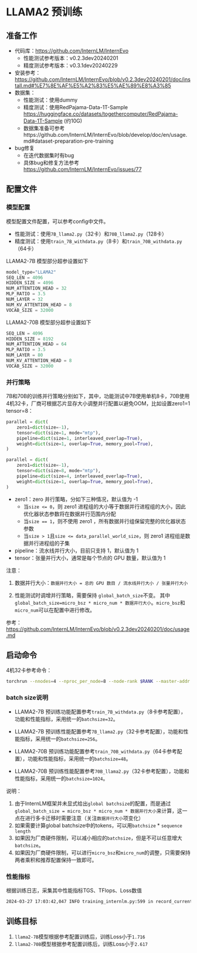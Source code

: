 # LLAMA2 预训练

## 准备工作

- 代码库：https://github.com/InternLM/InternEvo 
  - 性能测试参考版本：v0.2.3dev20240201
  - 精度测试参考版本：v0.3.1dev20240229
- 安装参考：https://github.com/InternLM/InternEvo/blob/v0.2.3dev20240201/doc/install.md#%E7%8E%AF%E5%A2%83%E5%AE%89%E8%A3%85
- 数据集：
  - 性能测试：使用dummy
  - 精度测试：使用RedPajama-Data-1T-Sample https://huggingface.co/datasets/togethercomputer/RedPajama-Data-1T-Sample (约10G)
  - 数据集准备可参考https://github.com/InternLM/InternEvo/blob/develop/doc/en/usage.md#dataset-preparation-pre-training
- bug修复
  - 在迭代数据集时有bug
  - 具体bug和修复方法参考 https://github.com/InternLM/InternEvo/issues/77

## 配置文件

### 模型配置

模型配置文件配置，可以参考config中文件。
  - 性能测试：使用`7B_llama2.py`（32卡）和`70B_llama2.py`（128卡）
  - 精度测试：使用`train_7B_withdata.py`（8卡）和`train_70B_withdata.py`（64卡）

LLAMA2-7B 模型部分超参设置如下
```python
model_type="LLAMA2"
SEQ_LEN = 4096
HIDDEN_SIZE = 4096
NUM_ATTENTION_HEAD = 32
MLP_RATIO = 3.5
NUM_LAYER = 32
NUM_KV_ATTENTION_HEAD = 8
VOCAB_SIZE = 32000
```

LLAMA2-70B 模型部分超参设置如下
```python
SEQ_LEN = 4096
HIDDEN_SIZE = 8192
NUM_ATTENTION_HEAD = 64
MLP_RATIO = 3.5
NUM_LAYER = 80
NUM_KV_ATTENTION_HEAD = 8
VOCAB_SIZE = 32000
```

### 并行策略

7B和70B的训练并行策略分别如下，其中，功能测试中7B使用单机8卡，70B使用4机32卡，厂商可根据芯片显存大小调整并行配置以避免OOM，比如设置zero1=1 tensor=8：

```python
parallel = dict(
    zero1=dict(size=-1),
    tensor=dict(size=1, mode="mtp"),
    pipeline=dict(size=1, interleaved_overlap=True),
    weight=dict(size=1, overlap=True, memory_pool=True),
)
```

```python
parallel = dict(
    zero1=dict(size=-1),
    tensor=dict(size=8, mode="mtp"),
    pipeline=dict(size=4, interleaved_overlap=True),
    weight=dict(size=1, overlap=True, memory_pool=True),
)
```
- zero1：zero 并行策略，分如下三种情况，默认值为 -1
  - 当`size <= 0`，则 zero1 进程组的大小等于数据并行进程组的大小，因此优化器状态参数将在数据并行范围内分配
  - 当`size == 1`，则不使用 zero1 ，所有数据并行组保留完整的优化器状态参数
  - 当`size > 1`且`size <= data_parallel_world_size`，则 zero1 进程组是数据并行进程组的子集
- pipeline：流水线并行大小，目前只支持 1，默认值为 1
- tensor：张量并行大小，通常是每个节点的 GPU 数量，默认值为 1

注意：

1. 数据并行大小：`数据并行大小 = 总的 GPU 数目 / 流水线并行大小 / 张量并行大小`

2. 性能测试时调增并行策略，需要保持 `global_batch_size`不变。 其中`global_batch_size=micro_bsz * micro_num * 数据并行大小`。`micro_bsz`和`micro_num`可以在配置中进行修改。


参考：https://github.com/InternLM/InternEvo/blob/v0.2.3dev20240201/doc/usage.md


## 启动命令

4机32卡参考命令：
```bash
torchrun --nnodes=4 --nproc_per_node=8 --node-rank $RANK --master-addr $MASTER_ADDR --master-port $MASTER_PORT  train.py --config ./config/7B_llama2.py  --launcher torch
```

### batch size说明

- LLAMA2-7B 预训练功能配置参考`train_7B_withdata.py`（8卡参考配置），功能和性能指标，采用统一的`batchsize=32`。

- LLAMA2-7B 预训练性能配置参考`7B_llama2.py`（32卡参考配置），功能和性能指标，采用统一的`batchsize=256`。

- LLAMA2-70B 预训练功能配置参考`train_70B_withdata.py`（64卡参考配置），功能和性能指标，采用统一的`batchsize=48`。

- LLAMA2-70B 预训练性能配置参考`70B_llama2.py`（32卡参考配置），功能和性能指标，采用统一的`batchsize=1024`。


说明：

1. 由于InternLM框架并未显式给出`global batchsize`的配置，而是通过`global_batch_size = micro_bsz * micro_num * 数据并行大小`来计算，这一点在进行多卡迁移时需要注意（关注`数据并行大小`项变化）
2. 如果需要计算global batchsize中的tokens，可以用`batchsize` * `sequence length`
3. 如果因为厂商硬件限制，可以减小相应的`batchsize`，但是不可以任意增大`batchsize`。
4. 如果因为厂商硬件限制，可以进行`micro_bsz`和`micro_num`的调整，只需要保持两者乘积和推荐配置保持一致即可。


### 性能指标
根据训练日志，采集其中性能指标TGS、TFlops、Loss数值
```bash
2024-03-27 17:03:42,047 INFO training_internlm.py:599 in record_current_batch_training_metrics -- tflops=180.4572540886346 step=19 loss=0.005358175374567509 tgs (tokens/gpu/second)=3345.72 tgs/last_tgs_1=3345.74 tgs/tgs_all=2958.36 tgs/tgs_avg=3149.53 tgs/tgs_SMA=2958.36 tgs/last_tgs_10=3339.47 tgs/last_tgs_50=0 lr=1e-05 loss_scale=65536.0 grad_norm={'0_default': 0.01974448980463596, '1_fp32': 0.0} micro_num=4 num_consumed_tokens=10485760 inf_nan_skip_batches=0 num_samples_in_batch=12 largest_length=2672 largest_batch=4 smallest_batch=2 adam_beta2=0.95 fwd_bwd_time=4.13 acc=0.9992 perplexity=1.0075 acc/en=0.9992 acc/cn=0.0 acc/code=0.0 tokens/en=489165 tokens/cn=0 tokens/code=0 loss_from_metric=0.0075 loss/en=0.0075 loss/cn=nan loss/code=nan 
```

## 训练目标
1. `llama2-7B`模型根据参考配置训练后，训练Loss小于`1.716`
2. `llama2-70B`模型根据参考配置训练后，训练Loss小于`2.617`

